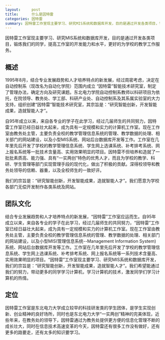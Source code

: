 ```yaml
---
layout:     post
title:      什么是因特雷
categories: 因特雷
summary: 因特雷工作室现主要学习、研究MIS系统和数据库开发，目的是通过开发各类项目，锻炼我们的同学，提高工作室的开发能力和水平，更好的为学校的教学工作服务。
---
```


因特雷工作室现主要学习、研究MIS系统和数据库开发，目的是通过开发各类项目，锻炼我们的同学，提高工作室的开发能力和水平，更好的为学校的教学工作服务。

## 概述
1995年8月，结合专业发展趋势和人才培养特点的新发展，经过周密考虑，决定在自动控制系（现改名为自动化学院）范围内成立 “因特雷”智能技术研究室，制定了管理办法，确定方向及研究课题。东北电力学院自动控制系教师以科研项目为依托，在院领导、教务处、学工部、科研产业处、自动控制系及其系属实验室的大力支持，组织创建“因特雷”智能技术研究室，其宗旨是：“研究智能创新，开发智能成果，造就智能人才”。

自95年成立以来，来自各专业的学子在此学习，经过几届师生的共同努力，因特雷工作室已经日益壮大起来，成为具有一定规模和实力的计算机工作室。现在工作室由教务处主管，主要负责全校的教学管理信息系统的管理、教学数据的处理、相关部门的网站建设，以及小型MIS系统、网站后台数据库开发等工作。工作室在几年里先后开发了学校的教学管理信息系统、学生网上选课系统、补考排考系统、网上报名系统等一批技术含量高、实用效果明显的项目。因特雷不但培养和造就了一批批素质高、能力强、具有“一实两创”特色的优秀人才，而且为学校的教学、科研、学生管理等部门实现管理手段的现代化，做出了积极的贡献。深得校领导和教务处领导的信赖、器重，以及全校师生的一致好评。

我们的宗旨是：“研究智能创新，开发智能成果，造就智能人才”。我们愿意为学校各部门无偿开发制作各类系统及网站。

## 团队文化
结合专业发展趋势和人才培养特点的新发展，“因特雷”工作室应运而生。自95年成立以来，来自各专业的学子在此学习，经过几届师生的共同努力，“因特雷”工作室已经日益壮大起来，成为具有一定规模和实力的计算机工作室。现在工作室由教务处主管，主要负责全校的教学管理信息系统的管理、教学数据的处理、相关部门的网站建设，以及小型MIS(管理信息系统--Management Information System)系统、网站后台数据库开发等工作。工作室在几年里先后开发了学校的教学管理信息系统、学生网上选课系统、补考排考系统、网上报名系统等一系列技术含量高、实用效果明显的项目。“因特雷”工作室现主要学习、研究MIS系统和数据库开发，我们的宗旨是：“研究智能创新，开发智能成果，造就智能人才”。我们希望能通过我们的努力，带动更多的同学学习计算机，学习计算机的技术，激发同学们学习计算机的热情。

## 定位
因特雷工作室是东北电力大学成立较早的科技研发类的学生团体，是学生实现创新、创业精神的良好场所，同时也是东北电力大学“一实两创”精神的完美体现，近些年来，在教务处的领导下，因特雷通过为教务处提供更方便的信息化管理不断的成长壮大，同时在信息技术高速变革的今天，因特雷还有很多工作没有做好，还有更多的路要走，还有太多的知识要学习。